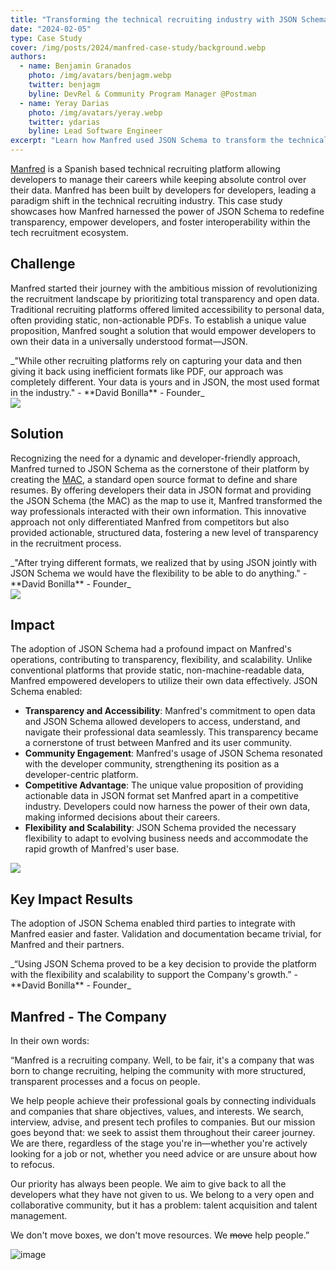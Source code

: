 ```yaml
---
title: "Transforming the technical recruiting industry with JSON Schema"
date: "2024-02-05"
type: Case Study
cover: /img/posts/2024/manfred-case-study/background.webp
authors:
  - name: Benjamin Granados
    photo: /img/avatars/benjagm.webp
    twitter: benjagm
    byline: DevRel & Community Program Manager @Postman
  - name: Yeray Darias
    photo: /img/avatars/yeray.webp
    twitter: ydarias
    byline: Lead Software Engineer
excerpt: "Learn how Manfred used JSON Schema to transform the technical recruiting industry."
---
```

[Manfred](https://www.getmanfred.com/) is a Spanish based technical recruiting platform allowing developers to manage their careers while keeping absolute control over their data. Manfred has been built by developers for developers, leading a paradigm shift in the technical recruiting industry. This case study showcases how Manfred harnessed the power of JSON Schema to redefine transparency, empower developers, and foster interoperability within the tech recruitment ecosystem.

## Challenge
Manfred started their journey with the ambitious mission of revolutionizing the recruitment landscape by prioritizing total transparency and open data. Traditional recruiting platforms offered limited accessibility to personal data, often providing static, non-actionable PDFs. To establish a unique value proposition, Manfred sought a solution that would empower developers to own their data in a universally understood format—JSON.

<div className="text-2xl my-5 mx-8 border-gray-300 bg-gray-300 p-4 p-t-6 text-center">
  _"While other recruiting platforms rely on capturing your data and then giving it back using inefficient formats like PDF, our approach was completely different. Your data is yours and in JSON, the most used format in the industry." - **David Bonilla** - Founder_
</div>

<div className='flex flex-wrap justify-center items-center gap-4 w-full'>
    <img className='w-full md:w-full lg:w-3/5 xl:w-3/5 2xl:w-3/5 px-20' src='/img/posts/2024/manfred-case-study/period.webp'/>
</div>

## Solution
Recognizing the need for a dynamic and developer-friendly approach, Manfred turned to JSON Schema as the cornerstone of their platform by creating the [MAC](https://github.com/getmanfred/mac), a standard open source format to define and share resumes. By offering developers their data in JSON format and providing the JSON Schema (the MAC) as the map to use it, Manfred transformed the way professionals interacted with their own information. This innovative approach not only differentiated Manfred from competitors but also provided actionable, structured data, fostering a new level of transparency in the recruitment process.

<div className="text-2xl my-5 mx-8 border-gray-300 bg-gray-300 p-4 p-t-6">
  _"After trying different formats, we realized that by using JSON jointly with JSON Schema we would have the flexibility to be able to do anything." - **David Bonilla** - Founder_
</div>

<div className='flex flex-wrap justify-center items-center gap-4 w-full'>
    <img className='w-full md:w-full lg:w-3/5 xl:w-3/5 2xl:w-3/5 px-20 pt-10' src='/img/posts/2024/manfred-case-study/MAC_Structure.webp'/>
</div>

## Impact
The adoption of JSON Schema had a profound impact on Manfred's operations, contributing to transparency, flexibility, and scalability. Unlike conventional platforms that provide static, non-machine-readable data, Manfred empowered developers to utilize their own data effectively. JSON Schema enabled:

* **Transparency and Accessibility**: Manfred's commitment to open data and JSON Schema allowed developers to access, understand, and navigate their professional data seamlessly. This transparency became a cornerstone of trust between Manfred and its user community.
* **Community Engagement**: Manfred's usage of JSON Schema resonated with the developer community, strengthening its position as a developer-centric platform.
* **Competitive Advantage**: The unique value proposition of providing actionable data in JSON format set Manfred apart in a competitive industry. Developers could now harness the power of their own data, making informed decisions about their careers.
* **Flexibility and Scalability**: JSON Schema provided the necessary flexibility to adapt to evolving business needs and accommodate the rapid growth of Manfred's user base. 

<div className='flex flex-wrap justify-center items-center gap-4 w-full'>
    <img className='w-full md:w-full lg:w-3/5 xl:w-3/5 2xl:w-3/5 px-20' src='/img/posts/2024/manfred-case-study/MAC_Export.webp'/>
</div>

## Key Impact Results
The adoption of JSON Schema enabled third parties to integrate with Manfred easier and faster. Validation and documentation became trivial, for Manfred and their partners.

<div className="text-2xl my-5 mx-8 border-gray-300 bg-gray-300 p-4 p-t-6 text-center mb-20">
  _“Using JSON Schema proved to be a key decision to provide the platform with the flexibility and scalability to support the Company's growth.” - **David Bonilla** - Founder_
</div>

## Manfred - The Company
In their own words: 

<p>“Manfred is a recruiting company. Well, to be fair, it's a company that was born to change recruiting, helping the community with more structured, transparent processes and a focus on people.</p>

<p>We help people achieve their professional goals by connecting individuals and companies that share objectives, values, and interests. We search, interview, advise, and present tech profiles to companies. But our mission goes beyond that: we seek to assist them throughout their career journey. We are there, regardless of the stage you're in—whether you're actively looking for a job or not, whether you need advice or are unsure about how to refocus.</p>

<p>Our priority has always been people. We aim to give back to all the developers what they have not given to us. We belong to a very open and collaborative community, but it has a problem: talent acquisition and talent management.</p> 

<p>We don't move boxes, we don't move resources. We <del>move</del> help people.”</p>

<div className='flex flex-wrap justify-center items-center gap-4 w-full'>
    <img className='w-full md:w-full lg:w-3/5 xl:w-3/5 2xl:w-3/5 px-20 pt-10 pb-20' src='/img/posts/2024/manfred-case-study/manfred_team.webp' alt='image'/>
</div>